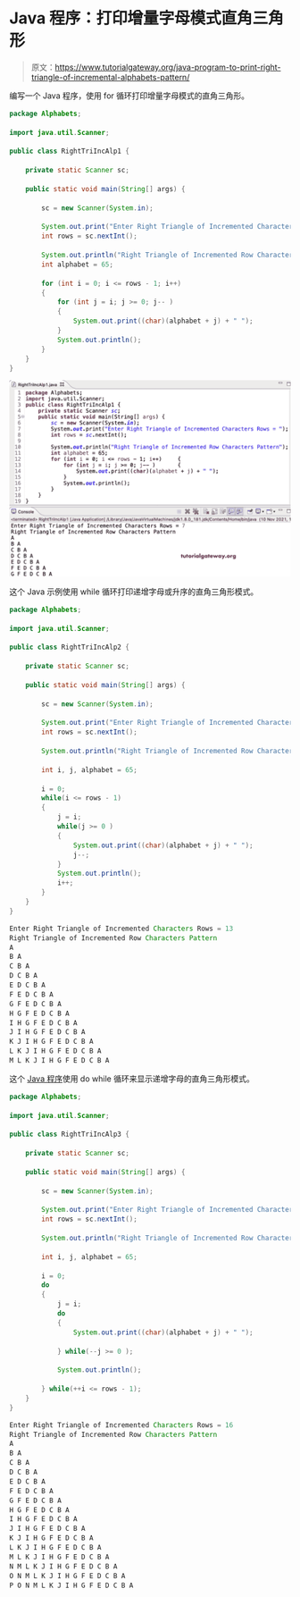 # Java 程序：打印增量字母模式直角三角形

> 原文：<https://www.tutorialgateway.org/java-program-to-print-right-triangle-of-incremental-alphabets-pattern/>

编写一个 Java 程序，使用 for 循环打印增量字母模式的直角三角形。

```java
package Alphabets;

import java.util.Scanner;

public class RightTriIncAlp1 {

	private static Scanner sc;

	public static void main(String[] args) {

		sc = new Scanner(System.in);	

		System.out.print("Enter Right Triangle of Incremented Characters Rows = ");
		int rows = sc.nextInt();

		System.out.println("Right Triangle of Incremented Row Characters Pattern");
		int alphabet = 65;

		for (int i = 0; i <= rows - 1; i++) 
		{
			for (int j = i; j >= 0; j-- ) 	
			{
				System.out.print((char)(alphabet + j) + " ");
			}
			System.out.println();
		}
	}
}
```

![Java Program to Print Right Triangle of Incremental Alphabets Pattern](img/2ae97463c75af3ab4c7e4c775d6480a8.png)

这个 Java 示例使用 while 循环打印递增字母或升序的直角三角形模式。

```java
package Alphabets;

import java.util.Scanner;

public class RightTriIncAlp2 {

	private static Scanner sc;

	public static void main(String[] args) {

		sc = new Scanner(System.in);	

		System.out.print("Enter Right Triangle of Incremented Characters Rows = ");
		int rows = sc.nextInt();

		System.out.println("Right Triangle of Incremented Row Characters Pattern");

		int i, j, alphabet = 65;

		i = 0;
		while(i <= rows - 1) 
		{
			j = i;
			while(j >= 0 ) 	
			{
				System.out.print((char)(alphabet + j) + " ");
				j--;
			}
			System.out.println();
			i++;
		}
	}
}
```

```java
Enter Right Triangle of Incremented Characters Rows = 13
Right Triangle of Incremented Row Characters Pattern
A 
B A 
C B A 
D C B A 
E D C B A 
F E D C B A 
G F E D C B A 
H G F E D C B A 
I H G F E D C B A 
J I H G F E D C B A 
K J I H G F E D C B A 
L K J I H G F E D C B A 
M L K J I H G F E D C B A 
```

这个 [Java 程序](https://www.tutorialgateway.org/learn-java-programs/)使用 do while 循环来显示递增字母的直角三角形模式。

```java
package Alphabets;

import java.util.Scanner;

public class RightTriIncAlp3 {

	private static Scanner sc;

	public static void main(String[] args) {

		sc = new Scanner(System.in);	

		System.out.print("Enter Right Triangle of Incremented Characters Rows = ");
		int rows = sc.nextInt();

		System.out.println("Right Triangle of Incremented Row Characters Pattern");

		int i, j, alphabet = 65;

		i = 0;
		do 
		{
			j = i;
			do 	
			{
				System.out.print((char)(alphabet + j) + " ");

			} while(--j >= 0 );

			System.out.println();

		} while(++i <= rows - 1);
	}
}
```

```java
Enter Right Triangle of Incremented Characters Rows = 16
Right Triangle of Incremented Row Characters Pattern
A 
B A 
C B A 
D C B A 
E D C B A 
F E D C B A 
G F E D C B A 
H G F E D C B A 
I H G F E D C B A 
J I H G F E D C B A 
K J I H G F E D C B A 
L K J I H G F E D C B A 
M L K J I H G F E D C B A 
N M L K J I H G F E D C B A 
O N M L K J I H G F E D C B A 
P O N M L K J I H G F E D C B A 
```